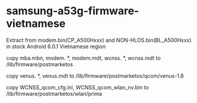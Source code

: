 # samsung-a53g-firmware-vietnamese
Extract from modem.bin(CP_A500Hxxx) and NON-HLOS.bin(BL_A500Hxxx) in stock Android 6.0.1 Vietnamese region

copy mba.mbn, modem. *, modem.mdt, wcnss. *, wcnss.mdt to /lib/firmware/postmarketos

copy venus. *, venus.mdt to /lib/firmware/postmarketos/qcom/venus-1.8

copy WCNSS_qcom_cfg.ini, WCNSS_qcom_wlan_nv.bin to /lib/firmware/postmarketos/wlan/prima
